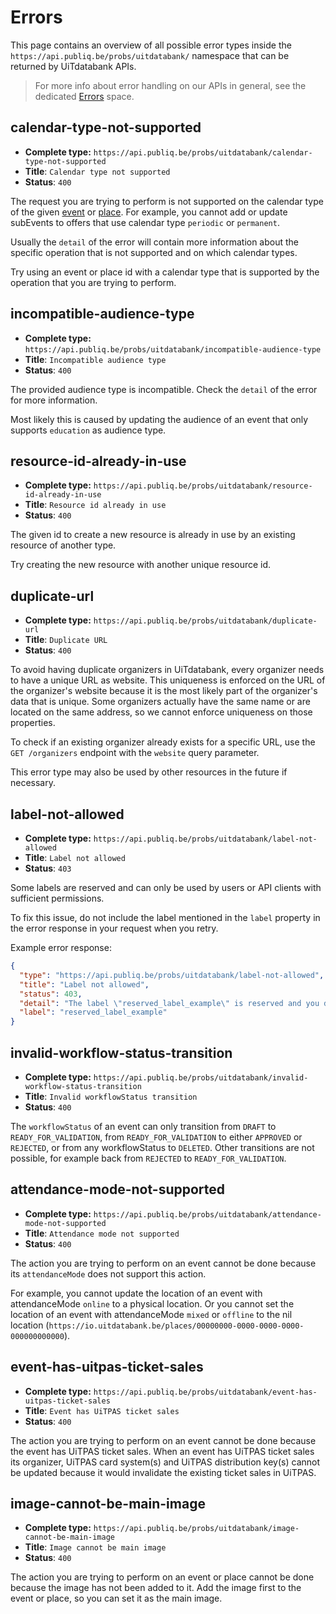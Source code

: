# Errors

This page contains an overview of all possible error types inside the `https://api.publiq.be/probs/uitdatabank/` namespace that can be returned by UiTdatabank APIs.

> For more info about error handling on our APIs in general, see the dedicated [Errors](https://publiq.stoplight.io/docs/errors) space.

## calendar-type-not-supported

*   **Complete type:** `https://api.publiq.be/probs/uitdatabank/calendar-type-not-supported`
*   **Title**: `Calendar type not supported`
*   **Status**: `400`

The request you are trying to perform is not supported on the calendar type of the given [event](/models/event-calendarType.json) or [place](/models/place-calendarType.json). For example, you cannot add or update subEvents to offers that use calendar type `periodic` or `permanent`.

Usually the `detail` of the error will contain more information about the specific operation that is not supported and on which calendar types.

Try using an event or place id with a calendar type that is supported by the operation that you are trying to perform.

## incompatible-audience-type

*   **Complete type:** `https://api.publiq.be/probs/uitdatabank/incompatible-audience-type`
*   **Title**: `Incompatible audience type`
*   **Status**: `400`

The provided audience type is incompatible. Check the `detail` of the error for more information.

Most likely this is caused by updating the audience of an event that only supports `education` as audience type.

## resource-id-already-in-use

*   **Complete type:** `https://api.publiq.be/probs/uitdatabank/resource-id-already-in-use`
*   **Title**: `Resource id already in use`
*   **Status**: `400`

The given id to create a new resource is already in use by an existing resource of another type.

Try creating the new resource with another unique resource id.

## duplicate-url

*   **Complete type:** `https://api.publiq.be/probs/uitdatabank/duplicate-url`
*   **Title**: `Duplicate URL`
*   **Status**: `400`

To avoid having duplicate organizers in UiTdatabank, every organizer needs to have a unique URL as website. This uniqueness is enforced on the URL of the organizer's website because it is the most likely part of the organizer's data that is unique. Some organizers actually have the same name or are located on the same address, so we cannot enforce uniqueness on those properties.

To check if an existing organizer already exists for a specific URL, use the `GET /organizers` endpoint with the `website` query parameter.

This error type may also be used by other resources in the future if necessary.

## label-not-allowed

*   **Complete type:** `https://api.publiq.be/probs/uitdatabank/label-not-allowed`
*   **Title**: `Label not allowed`
*   **Status**: `403`

Some labels are reserved and can only be used by users or API clients with sufficient permissions.

To fix this issue, do not include the label mentioned in the `label` property in the error response in your request when you retry.

Example error response:

```json
{
  "type": "https://api.publiq.be/probs/uitdatabank/label-not-allowed",
  "title": "Label not allowed",
  "status": 403,
  "detail": "The label \"reserved_label_example\" is reserved and you do not have sufficient permissions to use it.",
  "label": "reserved_label_example"
}
```

## invalid-workflow-status-transition

*   **Complete type:** `https://api.publiq.be/probs/uitdatabank/invalid-workflow-status-transition`
*   **Title**: `Invalid workflowStatus transition`
*   **Status**: `400`

The `workflowStatus` of an event can only transition from `DRAFT` to `READY_FOR_VALIDATION`, from `READY_FOR_VALIDATION` to either `APPROVED` or `REJECTED`, or from any workflowStatus to `DELETED`. Other transitions are not possible, for example back from `REJECTED` to `READY_FOR_VALIDATION`.

## attendance-mode-not-supported

*   **Complete type:** `https://api.publiq.be/probs/uitdatabank/attendance-mode-not-supported`
*   **Title**: `Attendance mode not supported`
*   **Status**: `400`

The action you are trying to perform on an event cannot be done because its `attendanceMode` does not support this action.

For example, you cannot update the location of an event with attendanceMode `online` to a physical location. Or you cannot set the location of an event with attendanceMode `mixed` or `offline` to the nil location (`https://io.uitdatabank.be/places/00000000-0000-0000-0000-000000000000`).

## event-has-uitpas-ticket-sales

*   **Complete type:** `https://api.publiq.be/probs/uitdatabank/event-has-uitpas-ticket-sales`
*   **Title**: `Event has UiTPAS ticket sales`
*   **Status**: `400`

The action you are trying to perform on an event cannot be done because the event has UiTPAS ticket sales. When an event has UiTPAS ticket sales its organizer, UiTPAS card system(s) and UiTPAS distribution key(s) cannot be updated because it would invalidate the existing ticket sales in UiTPAS.

## image-cannot-be-main-image

*   **Complete type:** `https://api.publiq.be/probs/uitdatabank/image-cannot-be-main-image`
*   **Title**: `Image cannot be main image`
*   **Status**: `400`

The action you are trying to perform on an event or place cannot be done because the image has not been added to it. Add the image first to the event or place, so you can set it as the main image.
